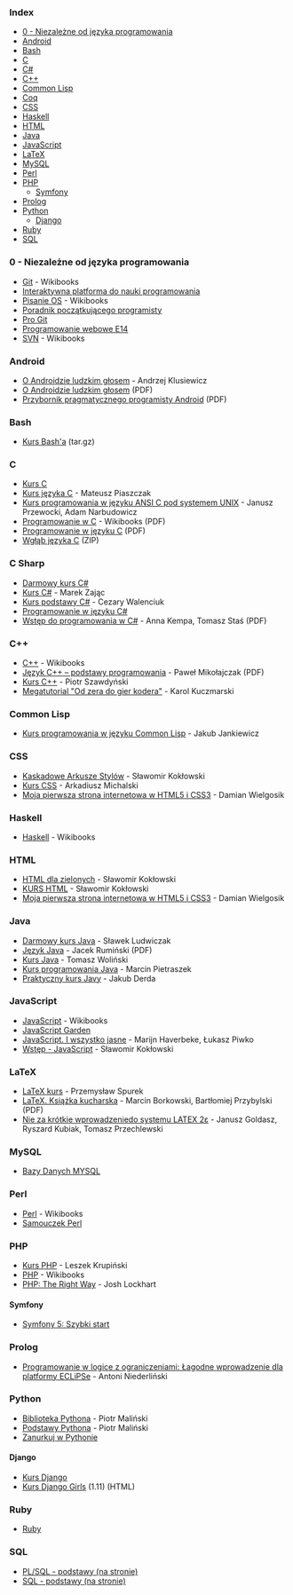 ### Index

* [0 - Niezależne od języka programowania](#0---niezale%C5%BCne-od-j%C4%99zyka-programowania)
* [Android](#android)
* [Bash](#bash)
* [C](#c)
* [C#](#c-sharp)
* [C++](#c-1)
* [Common Lisp](#common-lisp)
* [Coq](#coq)
* [CSS](#css)
* [Haskell](#haskell)
* [HTML](#html)
* [Java](#java)
* [JavaScript](#javascript)
* [LaTeX](#latex)
* [MySQL](#mysql)
* [Perl](#perl)
* [PHP](#php)
  * [Symfony](#symfony)
* [Prolog](#prolog)
* [Python](#python)
  * [Django](#django)
* [Ruby](#ruby)
* [SQL](#sql)


### 0 - Niezależne od języka programowania

* [Git](https://pl.wikibooks.org/wiki/Git) - Wikibooks
* [Interaktywna platforma do nauki programowania](http://apki.org)
* [Pisanie OS](https://pl.wikibooks.org/wiki/Pisanie_OS) - Wikibooks
* [Poradnik początkującego programisty](http://www.eioba.pl/a/2eu1/poradnik-poczatkujacego-programisty)
* [Pro Git](http://git-scm.com/book/pl/)
* [Programowanie webowe E14](https://www.youtube.com/playlist?list=PLOYHgt8dIdoxOp0wtNk9Sle5WUsBZc6kq)
* [SVN](https://pl.wikibooks.org/wiki/Subversion) - Wikibooks


### Android

* [O Androidzie ludzkim głosem](https://andrzejklusiewicz-android.blogspot.com/p/bezpatny-kurs-programowania-android-java.html) - Andrzej Klusiewicz
* [O Androidzie ludzkim głosem](http://jsystems.pl/storage/kurs_android/ebook/ebook-android.pdf) (PDF)
* [Przybornik pragmatycznego programisty Android](http://soldiersofmobile.com/przybornik/przybornik_8_02.pdf) (PDF)


### Bash

* [Kurs Bash'a](http://web.archive.org/web/20180129013729/http://dief.republika.pl/kursbasha.tar.gz) (tar.gz)


### C

* [Kurs C](http://qvazar.pl/kurs-c/kurs-c)
* [Kurs języka C](http://kurs-c.manifo.com/konfiguracja-srodowiska-298-547) - Mateusz Piaszczak
* [Kurs programowania w języku ANSI C pod systemem UNIX](http://janek.ae.krakow.pl/wiluszt/zajecia/c/ansic/) - Janusz Przewocki, Adam Narbudowicz
* [Programowanie w C](https://upload.wikimedia.org/wikibooks/pl/6/6a/C.pdf) - Wikibooks (PDF)
* [Programowanie w języku C](http://www.arturpyszczuk.pl/files/c/pwc.pdf) (PDF)
* [Wgłąb języka C](http://helion.pl/online/wglab/wglab.zip) (ZIP)


### C Sharp

* [Darmowy kurs C#](http://kurs.aspnetmvc.pl/Csharp)
* [Kurs C#](http://zajacmarek.com/kurs-c-sharp/) - Marek Zając
* [Kurs podstawy C#](https://cezarywalenciuk.pl/blog/programing/kurs/kurs-podstaw-c-sharp) - Cezary Walenciuk
* [Programowanie w języku C#](https://4programmers.net/C_sharp)
* [Wstęp do programowania w C#](http://c-sharp.ue.katowice.pl/ksiazka/c_sharp_wer2_0.pdf) - Anna Kempa, Tomasz Staś (PDF)


### C++

* [C++](https://pl.wikibooks.org/wiki/C++) - Wikibooks
* [Język C++ – podstawy programowania](http://www.dz5.pl/ti/cpp/zz_dodatki/kurs_cpp_szczegolowy2.pdf) - Paweł Mikołajczak (PDF)
* [Kurs C++](http://cpp0x.pl/kursy/Kurs-C++/1) - Piotr Szawdyński
* [Megatutorial "Od zera do gier kodera"](http://xion.org.pl/productions/texts/coding/megatutorial/) - Karol Kuczmarski


### Common Lisp

* [Kurs programowania w języku Common Lisp](http://jcubic.pl/lisp_tutorial.php) - Jakub Jankiewicz


### CSS

* [Kaskadowe Arkusze Stylów](http://www.kurshtml.edu.pl/css/index.html) - Sławomir Kokłowski
* [Kurs CSS](http://webref.pl/arena/css/css_index.html) - Arkadiusz Michalski
* [Moja pierwsza strona internetowa w HTML5 i CSS3](https://ferrante.pl/books/html/) - Damian Wielgosik


### Haskell

* [Haskell](https://pl.wikibooks.org/wiki/Haskell) - Wikibooks


### HTML

* [HTML dla zielonych](http://www.kurshtml.edu.pl/html/zielony.html) - Sławomir Kokłowski
* [KURS HTML](http://www.kurshtml.edu.pl) - Sławomir Kokłowski
* [Moja pierwsza strona internetowa w HTML5 i CSS3](https://ferrante.pl/books/html/) - Damian Wielgosik


### Java

* [Darmowy kurs Java](https://javastart.pl/baza-wiedzy/darmowy-kurs-java) - Sławek Ludwiczak
* [Język Java](http://www.dz5.pl/ti/java/java_skladnia.pdf) - Jacek Rumiński (PDF)
* [Kurs Java](https://stormit.pl/kurs-java/) - Tomasz Woliński
* [Kurs programowania Java](http://www.samouczekprogramisty.pl/kurs-programowania-java/) - Marcin Pietraszek
* [Praktyczny kurs Javy](https://kobietydokodu.pl/kurs-javy/) - Jakub Derda


### JavaScript

* [JavaScript](https://pl.wikibooks.org/wiki/JavaScript) - Wikibooks
* [JavaScript Garden](http://bonsaiden.github.io/JavaScript-Garden/pl)
* [JavaScript. I wszystko jasne](http://shebang.pl/kursy/wszystko-jasne/) - Marijn Haverbeke, Łukasz Piwko
* [Wstęp - JavaScript](http://www.kurshtml.edu.pl/js/index.html) - Sławomir Kokłowski


### LaTeX

* [LaTeX kurs](http://www.latex-kurs.x25.pl) - Przemysław Spurek
* [LaTeX. Książka kucharska](https://ptm.org.pl/sites/default/files/latex-ksiazka-kucharska.pdf) - Marcin Borkowski, Bartłomiej Przybylski (PDF)
* [Nie za krótkie wprowadzeniedo systemu LATEX 2ε](http://www.ctan.org/tex-archive/info/lshort/polish) - Janusz Goldasz, Ryszard Ku­biak, To­masz Przech­lewski


### MySQL

* [Bazy Danych MYSQL](https://miroslawzelent.pl/kurs-mysql/)


### Perl

* [Perl](https://pl.wikibooks.org/wiki/Perl) - Wikibooks
* [Samouczek Perl](http://www.w3big.com/pl/perl/default.html)


### PHP

* [Kurs PHP](http://phpkurs.pl) - Leszek Krupiński
* [PHP](https://pl.wikibooks.org/wiki/PHP) - Wikibooks
* [PHP: The Right Way](http://pl.phptherightway.com) - Josh Lockhart


#### Symfony

* [Symfony 5: Szybki start](https://symfony.com/doc/5.0/the-fast-track/pl/index.html)


### Prolog

* [Programowanie w logice z ograniczeniami: Łagodne wprowadzenie dla platformy ECLiPSe](http://www.pwlzo.pl) - Antoni Niederliński


### Python

* [Biblioteka Pythona](http://www.python.rk.edu.pl) - Piotr Maliński
* [Podstawy Pythona](http://www.python.rk.edu.pl/w/p/podstawy/) - Piotr Maliński
* [Zanurkuj w Pythonie](https://pl.wikibooks.org/wiki/Zanurkuj_w_Pythonie)


#### Django

* [Kurs Django](http://www.python.rk.edu.pl/w/p/djangoindex/)
* [Kurs Django Girls](https://tutorial.djangogirls.org/pl/) (1.11) (HTML)


### Ruby

* [Ruby](https://pl.wikibooks.org/wiki/Ruby)


### SQL

* [PL/SQL - podstawy (na stronie)](http://andrzejklusiewicz.blogspot.com/2010/11/kurs-oracle-plsql.html)
* [SQL - podstawy (na stronie)](http://andrzejklusiewicz.blogspot.com/2010/11/kurs-oracle-sql.html)
